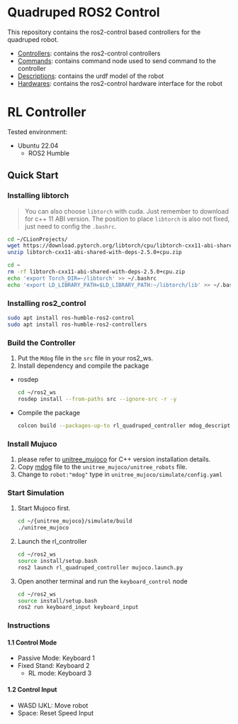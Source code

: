 # Quadruped ROS2 Control

This repository contains the ros2-control based controllers for the quadruped robot.

* [Controllers](Mdog/controllers): contains the ros2-control controllers
* [Commands](Mdog/commands): contains command node used to send command to the controller
* [Descriptions](Mdog/descriptions): contains the urdf model of the robot
* [Hardwares](Mdog/ardwares): contains the ros2-control hardware interface for the robot

# RL Controller
Tested environment:
* Ubuntu 22.04
    * ROS2 Humble

## Quick Start

### Installing libtorch

> You can also choose `libtorch` with cuda. Just remember to download for c++ 11 ABI version. The position to place `libtorch` is also not fixed, just need to config the `.bashrc`.

```bash
cd ~/CLionProjects/
wget https://download.pytorch.org/libtorch/cpu/libtorch-cxx11-abi-shared-with-deps-2.5.0%2Bcpu.zip
unzip libtorch-cxx11-abi-shared-with-deps-2.5.0+cpu.zip
```

```bash
cd ~
rm -rf libtorch-cxx11-abi-shared-with-deps-2.5.0+cpu.zip
echo 'export Torch_DIR=~/libtorch' >> ~/.bashrc
echo 'export LD_LIBRARY_PATH=$LD_LIBRARY_PATH:~/libtorch/lib' >> ~/.bashrc
```

### Installing ros2_control
```bash
sudo apt install ros-humble-ros2-control
sudo apt install ros-humble-ros2-controllers
```

### Build the Controller
1. Put the `Mdog` file in the `src` file in your ros2_ws.
2. Install dependency and compile the package
* rosdep
    ```bash
    cd ~/ros2_ws
    rosdep install --from-paths src --ignore-src -r -y
    ```
* Compile the package
    ```bash
    colcon build --packages-up-to rl_quadruped_controller mdog_description keyboard_input hardware_unitree_mujoco --symlink-install
    ```

### Install Mujuco
1. please refer to [unitree_mujoco](https://github.com/unitreerobotics/unitree_mujoco) for C++ version installation details.
2. Copy [mdog](xml/mdog) file to the `unitree_mujoco/unitree_robots` file.
3. Change to `robot:"mdog"` type in `unitree_mujoco/simulate/config.yaml`

### Start Simulation
1. Start Mujoco first.
   ```bash
   cd ~/{unitree_mujoco}/simulate/build
   ./unitree_mujoco
   ```
2. Launch the rl_controller
   ```bash
   cd ~/ros2_ws
   source install/setup.bash 
   ros2 launch rl_quadruped_controller mujoco.launch.py
   ```
3. Open another terminal and run the `keyboard_control` node
   ```bash
   cd ~/ros2_ws
   source install/setup.bash 
   ros2 run keyboard_input keyboard_input
   ```

### Instructions
#### 1.1 Control Mode
* Passive Mode: Keyboard 1
* Fixed Stand: Keyboard 2
    * RL mode: Keyboard 3
#### 1.2 Control Input
* WASD IJKL: Move robot
* Space: Reset Speed Input